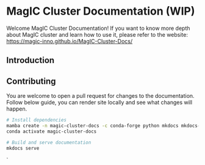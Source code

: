 # MagIC Cluster Documentation (WIP)


Welcome MagIC Cluster Documentation!
If you want to know more depth about MagIC cluster and learn how to use it,
please refer to the website: https://magic-inno.github.io/MagIC-Cluster-Docs/


## Introduction


## Contributing

You are welcome to open a pull request for changes to the documentation.
Follow below guide, you can render site locally and see what changes will happen.

```bash
# Install dependencies
mamba create -n magic-cluster-docs -c conda-forge python mkdocs mkdocs-material
conda activate magic-cluster-docs

# Build and serve documentation
mkdocs serve
```

`
